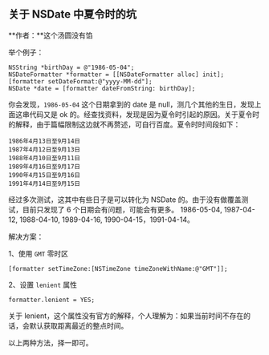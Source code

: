 ## 关于 NSDate 中夏令时的坑

**作者：**这个汤圆没有馅

举个例子：

```objc
NSString *birthDay = @"1986-05-04";
NSDateFormatter *formatter = [[NSDateFormatter alloc] init];
[formatter setDateFormat:@"yyyy-MM-dd"];
NSDate *date = [formatter dateFromString: birthDay];
```

你会发现，`1986-05-04` 这个日期拿到的 date 是 null，测几个其他的生日，发现上面这串代码又是 ok 的。经查找资料，发现是因为夏令时引起的原因。关于夏令时的解释，由于篇幅限制这边就不再赘述，可自行百度。夏令时时间段如下：

```
1986年4月13日至9月14日
1987年4月12日至9月13日
1988年4月10日至9月11日
1989年4月16日至9月17日
1990年4月15日至9月16日
1991年4月14日至9月15日
```

经过多次测试，这其中有些日子是可以转化为 NSDate 的。由于没有做覆盖测试，目前只发现了 6 个日期会有问题，可能会有更多。 1986-05-04, 1987-04-12, 1988-04-10, 1989-04-16, 1990-04-15，1991-04-14。

解决方案：

1、使用 `GMT` 零时区

```objc
[formatter setTimeZone:[NSTimeZone timeZoneWithName:@"GMT"]];
```

2、设置 `lenient` 属性

```objc
formatter.lenient = YES;
```

关于 lenient，这个属性没有官方的解释，个人理解为：如果当前时间不存在的话，会默认获取距离最近的整点时间。

以上两种方法，择一即可。

